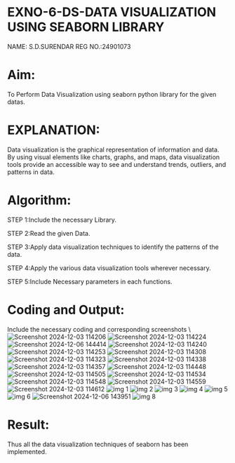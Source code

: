 # EXNO-6-DS-DATA VISUALIZATION USING SEABORN LIBRARY
NAME: S.D.SURENDAR
REG NO.:24901073

# Aim:
  To Perform Data Visualization using seaborn python library for the given datas.

# EXPLANATION:
Data visualization is the graphical representation of information and data. By using visual elements like charts, graphs, and maps, data visualization tools provide an accessible way to see and understand trends, outliers, and patterns in data.

# Algorithm:
STEP 1:Include the necessary Library.

STEP 2:Read the given Data.

STEP 3:Apply data visualization techniques to identify the patterns of the data.

STEP 4:Apply the various data visualization tools wherever necessary.

STEP 5:Include Necessary parameters in each functions.

# Coding and Output:
 Include the necessary coding and corresponding screenshots
 \\\
  ![Screenshot 2024-12-03 114206](https://github.com/user-attachments/assets/4147df03-3e62-4f14-b12d-648b6e9df799)
  ![Screenshot 2024-12-03 114224](https://github.com/user-attachments/assets/7ec1a9c8-60de-4c76-b136-bde3b5286eaf)
  ![Screenshot 2024-12-06 144414](https://github.com/user-attachments/assets/08ca7af3-1779-4132-bad2-a74fb83ca71c)
  ![Screenshot 2024-12-03 114240](https://github.com/user-attachments/assets/5e2c23f2-5889-48ae-9b99-b50775c38ce8)
  ![Screenshot 2024-12-03 114253](https://github.com/user-attachments/assets/fdbad9ea-a469-4453-ba2d-c6998647160b)
  ![Screenshot 2024-12-03 114308](https://github.com/user-attachments/assets/730053d9-74a0-4f61-b28d-6adeb9f34c95)
  ![Screenshot 2024-12-03 114323](https://github.com/user-attachments/assets/1c341575-7f1b-4914-8ce0-8f2f9badf515)
  ![Screenshot 2024-12-03 114338](https://github.com/user-attachments/assets/6c4547c3-bb59-46a0-be4d-3cf99195940d)
  ![Screenshot 2024-12-03 114357](https://github.com/user-attachments/assets/5a4d0b68-134a-4d62-8651-35506a2659a8)
  ![Screenshot 2024-12-03 114448](https://github.com/user-attachments/assets/afc36579-707e-4790-b11c-a75531229685)
  ![Screenshot 2024-12-03 114505](https://github.com/user-attachments/assets/c87be04e-9aef-403a-a460-8ed5b952406f)
  ![Screenshot 2024-12-03 114534](https://github.com/user-attachments/assets/d2983761-97c4-4884-a447-788152caf499)
  ![Screenshot 2024-12-03 114548](https://github.com/user-attachments/assets/ed943ca4-e658-4e5e-bb7a-1daa6491d0a1)
  ![Screenshot 2024-12-03 114559](https://github.com/user-attachments/assets/2dc9f3a2-813b-422b-b18d-9b33e72cc498)
  ![Screenshot 2024-12-03 114612](https://github.com/user-attachments/assets/2b88be56-3fc7-43f9-bf23-49310064c71d)
   ![img 1](https://github.com/user-attachments/assets/ba6ad694-9e88-4249-889c-1f889ffae3cc)
   ![img 2](https://github.com/user-attachments/assets/6cd34b0d-228d-45cb-8c7b-c8f09022da1b)
   ![img 3](https://github.com/user-attachments/assets/73262164-7680-4fbe-bee8-0e8df810337e)
   ![img 4](https://github.com/user-attachments/assets/dd3b2419-4eea-462c-8b96-2f1024896f0a)
   ![img 5](https://github.com/user-attachments/assets/10ebf140-6a6c-4054-af80-11bd8155a5c1)
   ![img 6](https://github.com/user-attachments/assets/7169b338-93ff-419d-ab59-75ac564fb8e9)
   ![Screenshot 2024-12-06 143951](https://github.com/user-attachments/assets/74acf20f-7c1d-4d9a-ba67-195125e34ef1)
 ![img 8](https://github.com/user-attachments/assets/73d8dbe3-87c0-4515-aaf6-0d552c673734)







  






  










 

# Result:
 Thus all the data visualization techniques of seaborn has been implemented.
